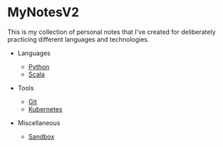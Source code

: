 # MyNotesV2

This is my collection of personal notes that I've created for deliberately practicing different languages and technologies.

* Languages
  * [Python](./python_practice)
  * [Scala](./scala_practice)

* Tools
  * [Git](./git_practice)
  * [Kubernetes](./k8s_practice)

* Miscellaneous
  * [Sandbox](./sandbox)

